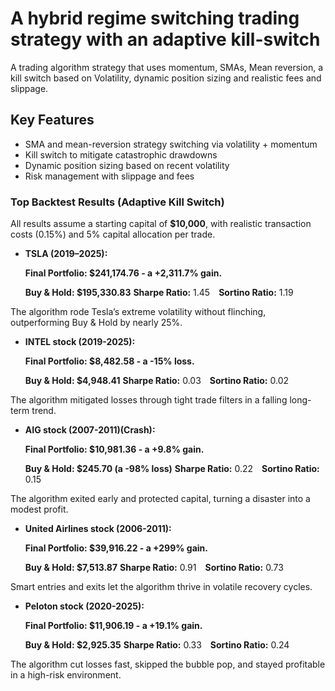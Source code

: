 # A hybrid regime switching trading strategy with an adaptive kill-switch
A trading algorithm strategy that uses momentum, SMAs, Mean reversion, a kill switch based on Volatility, dynamic position sizing and realistic fees and slippage. 


## Key Features

- SMA and mean-reversion strategy switching via volatility + momentum
- Kill switch to mitigate catastrophic drawdowns
- Dynamic position sizing based on recent volatility
- Risk management with slippage and fees

### Top Backtest Results  (Adaptive Kill Switch)

All results assume a starting capital of **$10,000**, with realistic transaction costs (0.15%) and 5% capital allocation per trade.

- **TSLA (2019–2025):**
  
  **Final Portfolio: $241,174.76 - a +2,311.7% gain.**  

  **Buy & Hold: $195,330.83**
    **Sharpe Ratio:** 1.45 **Sortino Ratio:** 1.19

The algorithm rode Tesla’s extreme volatility without flinching, outperforming Buy & Hold by nearly 25%.
  
- **INTEL stock (2019-2025):**

  **Final Portfolio: $8,482.58 - a -15% loss.**   

  **Buy & Hold: $4,948.41**
    **Sharpe Ratio:** 0.03 **Sortino Ratio:** 0.02

The algorithm mitigated losses through tight trade filters in a falling long-term trend.

- **AIG stock (2007-2011)(Crash):**

  **Final Portfolio: $10,981.36 - a +9.8% gain.**   

  **Buy & Hold: $245.70 (a -98% loss)**
    **Sharpe Ratio:** 0.22 **Sortino Ratio:** 0.15

The algorithm exited early and protected capital, turning a disaster into a modest profit.

- **United Airlines stock (2006-2011):**

  **Final Portfolio: $39,916.22 - a +299% gain.**   

  **Buy & Hold: $7,513.87**
    **Sharpe Ratio:** 0.91 **Sortino Ratio:** 0.73

Smart entries and exits let the algorithm thrive in volatile recovery cycles.
  
- **Peloton stock (2020-2025):**

  **Final Portfolio: $11,906.19 - a +19.1% gain.**   

  **Buy & Hold: $2,925.35**
    **Sharpe Ratio:** 0.33 **Sortino Ratio:** 0.24

The algorithm cut losses fast, skipped the bubble pop, and stayed profitable in a high-risk environment.






    
